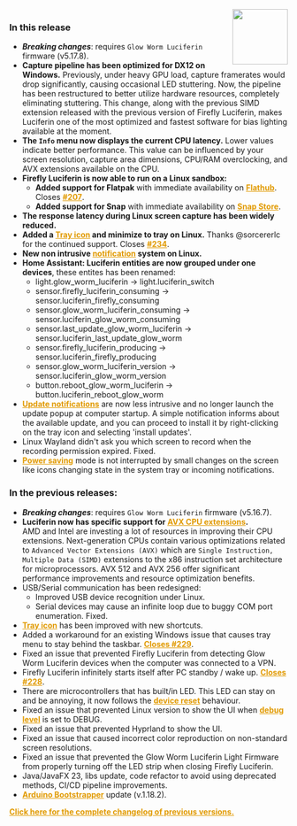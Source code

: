 <style>
.footer {
  display: none;
}
.px-3 {
  padding-right: 30px !important;
  padding-left: 10px !important;
}
.my-5 {
  margin-top: 10px !important;
  margin-bottom: 10px !important;
}
strong {
  font-weight: bold;
}
a {
  font-weight: bold;
  color: #E19A00FF;
}
</style>
<img align="right" width="100" height="100" src="https://raw.githubusercontent.com/sblantipodi/firefly_luciferin/master/data/img/luciferin_logo.png">

### In this release

- ***Breaking changes***: requires `Glow Worm Luciferin` firmware (v5.17.8).
- **Capture pipeline has been optimized for DX12 on Windows.** Previously, under heavy GPU load, capture framerates would drop significantly, causing occasional LED stuttering. Now, the pipeline has been restructured to better utilize hardware resources, completely eliminating stuttering. This change, along with the previous SIMD extension released with the previous version of Firefly Luciferin, makes Luciferin one of the most optimized and fastest software for bias lighting available at the moment.
- **The `Info` menu now displays the current CPU latency.** Lower values indicate better performance. This value can be influenced by your screen resolution, capture area dimensions, CPU/RAM overclocking, and AVX extensions available on the CPU.
- **Firefly Luciferin is now able to run on a Linux sandbox:**
  - **Added support for Flatpak** with immediate availability on **[Flathub](https://flathub.org/apps/org.dpsoftware.FireflyLuciferin)**. Closes [#207](https://github.com/sblantipodi/firefly_luciferin/issues/207).
  - **Added support for Snap** with immediate availability on **[Snap Store](https://snapcraft.io/fireflyluciferin)**.
- **The response latency during Linux screen capture has been widely reduced.**
- **Added a [Tray icon](https://github.com/sblantipodi/firefly_luciferin/wiki/Linux-support#luciferin-supports-wayland) and minimize to tray on Linux.** Thanks @sorcererlc for the continued support. Closes [#234](https://github.com/sblantipodi/firefly_luciferin/issues/234).
- **New non intrusive [notification](https://github.com/sblantipodi/firefly_luciferin/wiki/Linux-support#luciferin-supports-wayland) system on Linux.**
- **Home Assistant: Luciferin entities are now grouped under one devices**, these entites has been renamed:
  - light.glow_worm_luciferin -> light.luciferin_switch
  - sensor.firefly_luciferin_consuming -> sensor.luciferin_firefly_consuming
  - sensor.glow_worm_luciferin_consuming -> sensor.luciferin_glow_worm_consuming
  - sensor.last_update_glow_worm_luciferin -> sensor.luciferin_last_update_glow_worm
  - sensor.firefly_luciferin_producing -> sensor.luciferin_firefly_producing
  - sensor.glow_worm_luciferin_version -> sensor.luciferin_glow_worm_version
  - button.reboot_glow_worm_luciferin -> button.luciferin_reboot_glow_worm
- [Update notifications](https://github.com/sblantipodi/firefly_luciferin/wiki/Luciferin-update-management) are now less intrusive and no longer launch the update popup at computer startup. A simple notification informs about the available update, and you can proceed to install it by right-clicking on the tray icon and selecting 'install updates'.
- Linux Wayland didn't ask you which screen to record when the recording permission expired. Fixed.
- [Power saving](https://github.com/sblantipodi/firefly_luciferin/wiki/Power-saving-features) mode is not interrupted by small changes on the screen like icons changing state in the system tray or incoming notifications.

### In the previous releases:

- ***Breaking changes***: requires `Glow Worm Luciferin` firmware (v5.16.7).
- **Luciferin now has specific support for [AVX CPU extensions](https://github.com/sblantipodi/firefly_luciferin/wiki/Very-fast-capture#cpu-acceleration-using-avx-simd-extensions).**  
  AMD and Intel are investing a lot of resources in improving their CPU extensions. Next-generation CPUs contain various
  optimizations related to `Advanced Vector Extensions (AVX)` which are `Single Instruction, Multiple Data (SIMD)`
  extensions to the x86 instruction set architecture for microprocessors.
  AVX 512 and AVX 256 offer significant performance improvements and resource optimization benefits.
- USB/Serial communication has been redesigned:
  - Improved USB device recognition under Linux.
  - Serial devices may cause an infinite loop due to buggy COM port enumeration. Fixed.
- [Tray icon](https://github.com/sblantipodi/firefly_luciferin/wiki/Tray-icon-shortcuts) has been improved with new
  shortcuts.
- Added a workaround for an existing Windows issue that causes tray menu to stay behind the
  taskbar. [Closes #229](https://github.com/sblantipodi/firefly_luciferin/issues/229).
- Fixed an issue that prevented Firefly Luciferin from detecting Glow Worm Luciferin devices when the computer was
  connected to a VPN.
- Firefly Luciferin infinitely starts itself after PC standby / wake
  up. [Closes #228](https://github.com/sblantipodi/firefly_luciferin/issues/228).
- There are microcontrollers that has built/in LED. This LED can stay on and be annoying, it now follows
  the [device reset](https://github.com/sblantipodi/firefly_luciferin/wiki/Device-reset) behaviour.
- Fixed an issue that prevented Linux version to show the UI
  when [debug level](https://github.com/sblantipodi/firefly_luciferin/wiki/Debug) is set to DEBUG.
- Fixed an issue that prevented Hyprland to show the UI.
- Fixed an issue that caused incorrect color reproduction on non-standard screen resolutions.
- Fixed an issue that prevented the Glow Worm Luciferin Light Firmware from properly turning off the LED strip when
  closing Firefly Luciferin.
- Java/JavaFX 23, libs update, code refactor to avoid using deprecated methods, CI/CD pipeline improvements.
- [Arduino Bootstrapper](https://github.com/sblantipodi/arduino_bootstrapper/releases) update (v.1.18.2).

[Click here for the complete changelog of previous versions.](https://github.com/sblantipodi/firefly_luciferin/releases)
